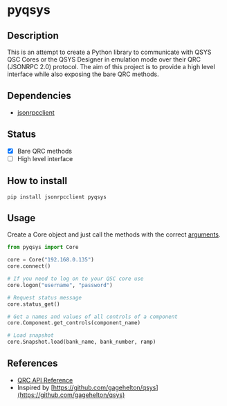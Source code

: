 # pyqsys

## Description
This is an attempt to create a Python library to communicate with QSYS QSC Cores or the QSYS Designer in emulation mode over their QRC (JSONRPC 2.0) protocol.
The aim of this project is to provide a high level interface while also exposing the bare QRC methods. 

## Dependencies
-  [jsonrpcclient](https://github.com/explodinglabs/jsonrpcclient)

## Status

- [x] Bare QRC methods
- [ ] High level interface

## How to install

```pip install jsonrpcclient pyqsys```

## Usage
Create a Core object and just call the methods with the correct [arguments](https://q-syshelp.qsc.com/#External_Control_APIs/QRC/QRC_Commands.htm).

```python
from pyqsys import Core

core = Core("192.168.0.135")
core.connect()

# If you need to log on to your QSC core use
core.logon("username", "password")

# Request status message
core.status_get()

# Get a names and values of all controls of a component
core.Component.get_controls(component_name)

# Load snapshot
core.Snapshot.load(bank_name, bank_number, ramp)
```

## References
- [QRC API Reference](https://q-syshelp.qsc.com/#External_Control_APIs/QRC/QRC_Commands.htm)
- Inspired by [https://github.com/gagehelton/qsys](https://github.com/gagehelton/qsys)
